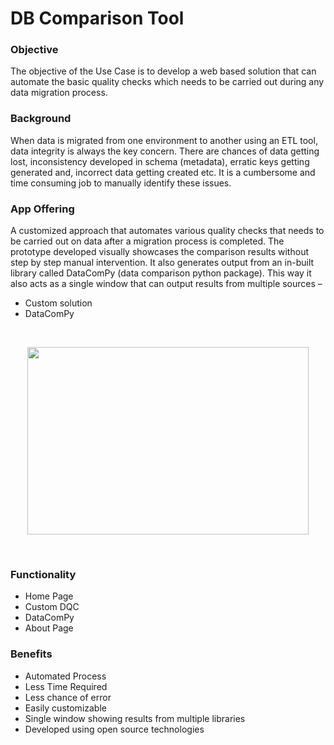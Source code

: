 # DB Comparison Tool

### Objective
The objective of the Use Case is to develop a web based solution that can automate the basic quality checks which needs to be carried out during any data migration process. 

### Background
When data is migrated from one environment to another using an ETL tool, data integrity is always the key concern. There are chances of data getting lost, inconsistency developed in schema (metadata), erratic keys getting generated and, incorrect data getting created etc. It is a cumbersome and time consuming job to manually identify these issues.

### App Offering
A customized approach that automates various quality checks that needs to be carried out on data after a migration process is completed. The prototype developed visually showcases the comparison results without step by step manual intervention. It also generates output from an in-built library called DataComPy (data comparison python package). 
This way it also acts as a single window that can output results from multiple sources – 
<br>
* Custom solution 
* DataComPy

<br>
<p align="center">
  <img src="https://github.com/biju-sasidharan/images4repo/blob/main/images/data_comparer.jpg" height="300" width="450"/>
</p>
<br>

### Functionality
* Home Page
* Custom DQC
* DataComPy
* About Page

### Benefits
* Automated Process
* Less Time Required
* Less chance of error
* Easily customizable
* Single window showing results from multiple libraries
* Developed using open source technologies
